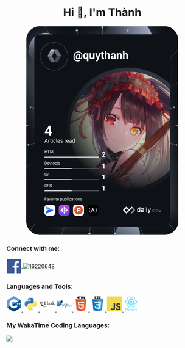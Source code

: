 <h1 align="center">Hi 👋, I'm Thành</h1>
<p align="center">
  <a href="https://app.daily.dev/quythanh"><img src="https://github.com/quythanh/quythanh/blob/main/devcard.svg" width="400" alt="Quy Thanh's Dev Card"/></a>
</p>


<h3 align="left">Connect with me:</h3>
<p align="left">
  <a href="https://www.facebook.com/quythanh2205/" target="_blank">
    <img align="center" src="https://raw.githubusercontent.com/devicons/devicon/master/icons/facebook/facebook-original.svg" alt="quythanh2205" title="quythanh2205" height="40" width="40" />
  </a>
  
  <a href="https://stackoverflow.com/users/16220648/quy-thanh" target="_blank">
    <img align="center" src="https://raw.githubusercontent.com/rahuldkjain/github-profile-readme-generator/master/src/images/icons/Social/stack-overflow.svg" alt="16220648" title="16220648 | quy-thanh" height="40" width="40" />
  </a>
</p>


<h3 align="left">Languages and Tools:</h3>
<p align="left">
  <a href="http://www.cplusplus.org" target="_blank" rel="noreferrer">
    <img src="https://raw.githubusercontent.com/devicons/devicon/master/icons/cplusplus/cplusplus-original.svg" alt="c++" title="c++" width="40" height="40"/>
  </a>
  
  <a href="https://www.python.org" target="_blank" rel="noreferrer">
    <img src="https://raw.githubusercontent.com/devicons/devicon/master/icons/python/python-original.svg" alt="python" title="python" width="40" height="40"/>
  </a>
  
  <a href="https://flask.palletsprojects.com/" target="_blank" rel="noreferrer">
    <img src="https://raw.githubusercontent.com/devicons/devicon/master/icons/flask/flask-original-wordmark.svg" alt="flask" title="flask" width="40" height="40"/>
  </a>
  
  <a href="https://www.sqlite.org/" target="_blank" rel="noreferrer">
    <img src="https://raw.githubusercontent.com/devicons/devicon/master/icons/sqlite/sqlite-original-wordmark.svg" alt="sqlite" title="sqlite" width="40" height="40"/>
  </a>
  
  <a href="https://www.w3.org/html/" target="_blank" rel="noreferrer">
    <img src="https://raw.githubusercontent.com/devicons/devicon/master/icons/html5/html5-original-wordmark.svg" alt="html5" title="html5" width="40" height="40"/>
  </a>
  
  <a href="https://www.w3schools.com/css/" target="_blank" rel="noreferrer">
    <img src="https://raw.githubusercontent.com/devicons/devicon/master/icons/css3/css3-original-wordmark.svg" alt="css3" title="css3" width="40" height="40"/>
  </a>
  
  <a href="https://developer.mozilla.org/en-US/docs/Web/JavaScript" target="_blank" rel="noreferrer">
    <img src="https://raw.githubusercontent.com/devicons/devicon/master/icons/javascript/javascript-original.svg" alt="javascript" title="javascript" width="40" height="40"/>
  </a>
  
  <a href="https://reactjs.org/" target="_blank" rel="noreferrer">
    <img src="https://raw.githubusercontent.com/devicons/devicon/master/icons/react/react-original-wordmark.svg" alt="react" title="react" width="40" height="40"/>
  </a>
</p>

<h3>My WakaTime Coding Languages:</h3>
<img src="https://wakatime.com/share/@quythanh/f239afb8-6594-43e2-930a-0df32225c1c9.svg" />
<!--
**quythanh/quythanh** is a ✨ _special_ ✨ repository because its `README.md` (this file) appears on your GitHub profile.

Here are some ideas to get you started:

- 🔭 I’m currently working on ...
- 🌱 I’m currently learning ...
- 👯 I’m looking to collaborate on ...
- 🤔 I’m looking for help with ...
- 💬 Ask me about ...
- 📫 How to reach me: ...
- 😄 Pronouns: ...
- ⚡ Fun fact: ...
-->
